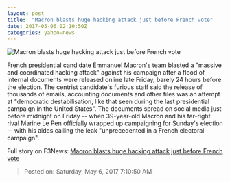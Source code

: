 ```yaml
---
layout: post
title:  "Macron blasts huge hacking attack just before French vote"
date: 2017-05-06 02:10:50Z
categories: yahoo-news
---
```


![Macron blasts huge hacking attack just before French vote](https://s.yimg.com/uu/api/res/1.2/ES1T9PGw5CmsD_6Doh418A--/aD0yMDAwO3c9MzAwMDtzbT0xO2FwcGlkPXl0YWNoeW9u/https://s.yimg.com/os/creatr-images/GLB/2017-05-05/651bc170-3197-11e7-a1ee-cd93f3ac2f08_AP_17123716407714.jpg)

French presidential candidate Emmanuel Macron's team blasted a "massive and coordinated hacking attack" against his campaign after a flood of internal documents were released online late Friday, barely 24 hours before the election. The centrist candidate's furious staff said the release of thousands of emails, accounting documents and other files was an attempt at "democratic destabilisation, like that seen during the last presidential campaign in the United States". The documents spread on social media just before midnight on Friday -- when 39-year-old Macron and his far-right rival Marine Le Pen officially wrapped up campaigning for Sunday's election -- with his aides calling the leak "unprecedented in a French electoral campaign".


Full story on F3News: [Macron blasts huge hacking attack just before French vote](http://www.f3nws.com/n/VK4UEC)

> Posted on: Saturday, May 6, 2017 7:10:50 AM
